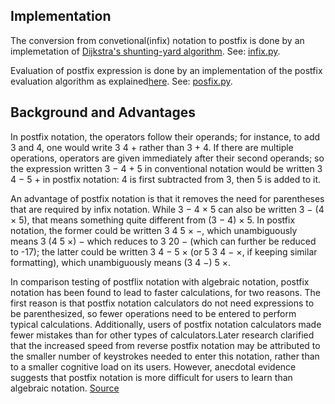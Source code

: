 ## Implementation
The conversion from convetional(infix) notation to postfix is done by an implemetation of [Dijkstra's shunting-yard algorithm](https://en.wikipedia.org/wiki/Shunting-yard_algorithm). See: [infix.py](\infix.py).

Evaluation of postfix expression is done by an implementation of the postfix evaluation algorithm as explained[here](https://en.wikipedia.org/wiki/Reverse_Polish_notation). See: [posfix.py](\postfix.py).

## Background and Advantages
In postfix notation, the operators follow their operands; for instance, to add 3 and 4, one would write 3 4 + rather than 3 + 4. If there are multiple operations, operators are given immediately after their second operands; so the expression written 3 − 4 + 5 in conventional notation would be written 3 4 − 5 + in postfix notation: 4 is first subtracted from 3, then 5 is added to it. 

An advantage of postfix notation is that it removes the need for parentheses that are required by infix notation. While 3 − 4 × 5 can also be written 3 − (4 × 5), that means something quite different from (3 − 4) × 5. In postfix notation, the former could be written 3 4 5 × −, which unambiguously means 3 (4 5 ×) − which reduces to 3 20 − (which can further be reduced to -17); the latter could be written 3 4 − 5 × (or 5 3 4 − ×, if keeping similar formatting), which unambiguously means (3 4 −) 5 ×. 

In comparison testing of postflix notation with algebraic notation, postfix notation has been found to lead to faster calculations, for two reasons. The first reason is that postfix notation calculators do not need expressions to be parenthesized, so fewer operations need to be entered to perform typical calculations. Additionally, users of postfix notation calculators made fewer mistakes than for other types of calculators.Later research clarified that the increased speed from reverse postfix notation may be attributed to the smaller number of keystrokes needed to enter this notation, rather than to a smaller cognitive load on its users. However, anecdotal evidence suggests that postfix notation is more difficult for users to learn than algebraic notation. [Source](https://en.wikipedia.org/wiki/Reverse_Polish_notation)


